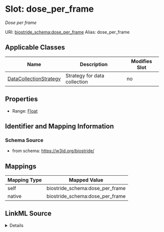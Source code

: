 

# Slot: dose_per_frame 


_Dose per frame_





URI: [biostride_schema:dose_per_frame](https://w3id.org/biostride/schema/dose_per_frame)
Alias: dose_per_frame

<!-- no inheritance hierarchy -->





## Applicable Classes

| Name | Description | Modifies Slot |
| --- | --- | --- |
| [DataCollectionStrategy](DataCollectionStrategy.md) | Strategy for data collection |  no  |






## Properties

* Range: [Float](Float.md)




## Identifier and Mapping Information






### Schema Source


* from schema: https://w3id.org/biostride/




## Mappings

| Mapping Type | Mapped Value |
| ---  | ---  |
| self | biostride_schema:dose_per_frame |
| native | biostride_schema:dose_per_frame |




## LinkML Source

<details>
```yaml
name: dose_per_frame
description: Dose per frame
from_schema: https://w3id.org/biostride/
rank: 1000
alias: dose_per_frame
owner: DataCollectionStrategy
domain_of:
- DataCollectionStrategy
range: float

```
</details>